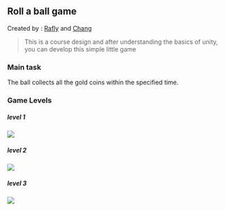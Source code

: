 ## Roll a ball game

Created by :  [Rafly](https://github.com/raflyaulya) and [Chang]( https://github.com/xiangxiang3451)
> This is a course design and after understanding the basics of unity, you can develop this simple little game

### Main task

The ball collects all the gold coins within the specified time.

### Game Levels

##### level 1

![](https://gitee.com/chang-pengxiang/apk_test/raw/master/%E5%B1%8F%E5%B9%95%E6%88%AA%E5%9B%BE%202025-04-07%20013042.png)

##### level 2

![](https://gitee.com/chang-pengxiang/apk_test/raw/master/%E5%B1%8F%E5%B9%95%E6%88%AA%E5%9B%BE%202025-04-07%20013256.png)

##### level 3

![](https://gitee.com/chang-pengxiang/apk_test/raw/master/%E5%B1%8F%E5%B9%95%E6%88%AA%E5%9B%BE%202025-04-07%20013509.png)
